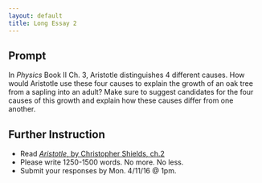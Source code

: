 ```yaml
---
layout: default
title: Long Essay 2
---
```



## Prompt 

In *Physics*  Book II Ch. 3, Aristotle distinguishes 4 different causes. How would Aristotle use these four causes to explain the growth of an oak tree from a sapling into an adult? Make sure to suggest candidates for the four causes of this growth and explain how these causes differ from one another. 


## Further Instruction 

+ Read [*Aristotle*, by Christopher Shields, ch.2](Shields.pdf)
+ Please write 1250-1500 words. No more. No less. 
+ Submit your responses by Mon. 4/11/16 @ 1pm.